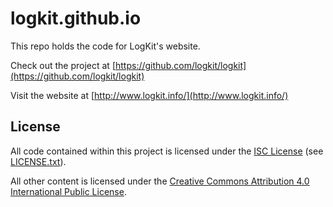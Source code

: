 # logkit.github.io


This repo holds the code for LogKit's website.

Check out the project at [https://github.com/logkit/logkit](https://github.com/logkit/logkit)

Visit the website at [http://www.logkit.info/](http://www.logkit.info/)


## License

All code contained within this project is licensed under the [ISC License](http://opensource.org/licenses/isc-license) (see [LICENSE.txt](https://github.com/logkit/logkit.github.io/blob/master/LICENSE.txt)).

All other content is licensed under the [Creative Commons Attribution 4.0 International Public License](http://creativecommons.org/licenses/by/4.0/).
